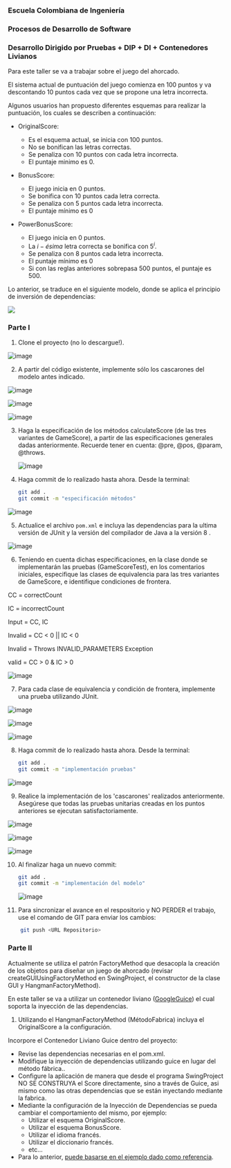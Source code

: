 ### Escuela Colombiana de Ingeniería

### Procesos de Desarrollo de Software

### Desarrollo Dirigido por Pruebas + DIP + DI + Contenedores Livianos


Para este taller se va a trabajar sobre el juego del ahorcado.

El sistema actual de puntuación del juego comienza en 100 puntos y va
descontando 10 puntos cada vez que se propone una letra incorrecta.

Algunos usuarios han propuesto diferentes esquemas para realizar la
puntuación, los cuales se describen a continuación:

* OriginalScore: 
    * Es el esquema actual, se inicia con 100 puntos.
    * No se bonifican las letras correctas.
    * Se penaliza con 10 puntos con cada letra incorrecta.
    * El puntaje minimo es 0.

* BonusScore: 
    * El juego inicia en 0 puntos.
    * Se bonifica con 10 puntos cada letra correcta.
    * Se penaliza con 5 puntos cada letra incorrecta.
    * El puntaje mínimo es 0
    
* PowerBonusScore:
    * El juego inicia en 0 puntos.
    * La $i-ésima$ letra correcta se bonifica con $5^i$.
    * Se penaliza con 8 puntos cada letra incorrecta.
    * El puntaje mínimo es 0
    * Si con las reglas anteriores sobrepasa 500 puntos, el puntaje es
      500.

Lo anterior, se traduce en el siguiente modelo, donde se aplica el
principio de inversión de dependencias:


![](img/model.png)


### Parte I

1. Clone el proyecto (no lo descargue!).

![image](https://user-images.githubusercontent.com/63822072/192019496-83126433-a69f-4b65-9d34-6fb64a3389fe.png)

   
2. A partir del código existente, implemente sólo los cascarones del
   modelo antes indicado.
   
 ![image](https://user-images.githubusercontent.com/63822072/192025340-dadc607f-5d8b-41aa-bac7-26a2256c1bfc.png)

![image](https://user-images.githubusercontent.com/63822072/192025376-186e7a57-ff14-4add-a424-7c92f0f9a350.png)

![image](https://user-images.githubusercontent.com/63822072/192025403-e55b348d-1f47-44b7-8a5a-53c808128381.png)


3. Haga la especificación de los métodos calculateScore (de las tres
   variantes de GameScore), a partir de las especificaciones
   generales dadas anteriormente. Recuerde tener en cuenta: @pre,
   @pos, @param, @throws.
   
   ![image](https://user-images.githubusercontent.com/63822072/192025496-4ec1fa15-6890-4b6e-ae2f-10b8b33e6481.png)


4. Haga commit de lo realizado hasta ahora. Desde la terminal:

	```bash		
	git add .			
	git commit -m "especificación métodos"
	```
	
![image](https://user-images.githubusercontent.com/63822072/192026178-d53bf614-3103-4485-ba04-1e582f88ef0f.png)


5. Actualice el archivo `pom.xml` e incluya las dependencias para la ultima versión de JUnit y la versión del compilador de Java a la versión 8 .

![image](https://user-images.githubusercontent.com/63822072/192026528-84d9931c-2a9c-4de5-94d6-58098a016b0e.png)

   
6. Teniendo en cuenta dichas especificaciones, en la clase donde se
   implementarán las pruebas (GameScoreTest), en los
   comentarios iniciales, especifique las clases de equivalencia para
   las tres variantes de GameScore, e identifique
   condiciones de frontera. 
   
CC = correctCount

IC = incorrectCount

Input = CC, IC

Invalid = CC < 0 || IC < 0

Invalid = Throws INVALID_PARAMETERS Exception

valid = CC > 0 & IC > 0

![image](https://user-images.githubusercontent.com/63822072/192068255-0eb8fc20-f4fd-4d04-b26a-ef4d2ca87386.png)

   
7. Para cada clase de equivalencia y condición de frontera, implemente
   una prueba utilizando JUnit.

![image](https://user-images.githubusercontent.com/63822072/192070288-e11a165c-88f6-4330-9878-87ef7306a55e.png)

![image](https://user-images.githubusercontent.com/63822072/192070298-c6aa7cd9-0a52-4d37-93d5-cc0544eec142.png)

![image](https://user-images.githubusercontent.com/63822072/192070310-aff5093d-4d93-4677-b8dc-fc1b24db2146.png)

8. Haga commit de lo realizado hasta ahora. Desde la terminal:

	```bash		
	git add .			
	git commit -m "implementación pruebas"
	```
![image](https://user-images.githubusercontent.com/63822072/192070363-3a6da7ea-9652-4174-bd54-4e48a2c47755.png)
 

9. Realice la implementación de los 'cascarones' realizados anteriormente.
   Asegúrese que todas las pruebas unitarias creadas en los puntos anteriores
   se ejecutan satisfactoriamente.

![image](https://user-images.githubusercontent.com/63822072/192075313-36eb5009-44dc-46ec-9f42-7b66757bbd46.png)

![image](https://user-images.githubusercontent.com/63822072/192075409-202de755-612b-47ce-8056-f6e1285d53c4.png)

![image](https://user-images.githubusercontent.com/63822072/192075424-cbc4cdca-fae7-438c-82cc-d5ba4862a503.png)




10. Al finalizar haga un nuevo commit:

	```bash		
	git add .			
	git commit -m "implementación del modelo"
	```
	
	![image](https://user-images.githubusercontent.com/63822072/192075644-715a0681-9471-4da5-8248-0bb7efa849ed.png)


11. Para sincronizar el avance en el respositorio y NO PERDER el trabajo, use
    el comando de GIT para enviar los cambios:

```bash	
	git push <URL Repositorio>	
```


### Parte II

Actualmente se utiliza el patrón FactoryMethod
que desacopla la creación de los objetos para diseñar un juego
de ahorcado (revisar createGUIUsingFactoryMethod en SwingProject, el
constructor de la clase GUI y HangmanFactoryMethod).

En este taller se va a utilizar un contenedor liviano ([GoogleGuice](https://github.com/google/guice)) el cual soporta la inyección de las dependencias.

1. Utilizando el HangmanFactoryMethod (MétodoFabrica) incluya el
   OriginalScore a la configuración.

Incorpore el Contenedor Liviano Guice dentro del proyecto:

* Revise las dependencias necesarias en el pom.xml.
* Modifique la inyección de dependencias utilizando guice en lugar del
  método fábrica..
* Configure la aplicación de manera que desde el programa SwingProject
  NO SE CONSTRUYA el Score directamente, sino a través de Guice, asi
  mismo como las otras dependencias que se están inyectando mediante
  la fabrica.
* Mediante la configuración de la Inyección de
  Dependencias se pueda cambiar el comportamiento del mismo, por
  ejemplo:
	* Utilizar el esquema OriginalScore.
	* Utilizar el esquema BonusScore.
	* Utilizar el idioma francés.
    * Utilizar el diccionario francés.
	* etc...
* Para lo anterior, [puede basarse en el ejemplo dado como
  referencia](https://github.com/PDSW-ECI/LightweighContainers_DepenendecyInjectionIntro-WordProcessor).
